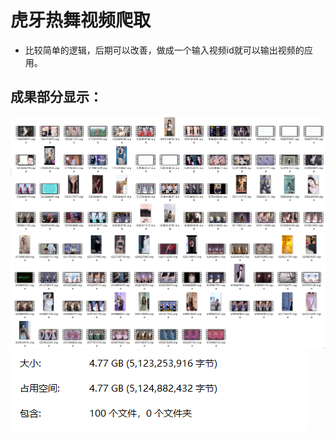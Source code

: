 # 虎牙热舞视频爬取
- 比较简单的逻辑，后期可以改善，做成一个输入视频id就可以输出视频的应用。
## 成果部分显示：
![](/虎牙热舞视频爬取1.0/images/1.png)
![](/虎牙热舞视频爬取1.0/images/2.png)
![](/虎牙热舞视频爬取1.0/images/3.png)